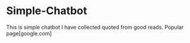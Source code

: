 # Simple-Chatbot
This is simple chatbot
I have collected quoted from good reads. Popular page[google.com] 
